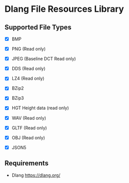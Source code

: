 # Dlang File Resources Library

## Supported File Types
- [x] BMP 
- [x] PNG (Read only)
- [x] JPEG (Baseline DCT Read only)
- [x] DDS (Read only)

- [x] LZ4 (Read only)
- [x] BZip2 
- [x] BZip3 
- [x] HGT Height data (read only)

- [x] WAV (Read only)

- [x] GLTF (Read only)
- [x] OBJ (Read only)

- [x] JSON5

## Requirements
- Dlang https://dlang.org/ 
